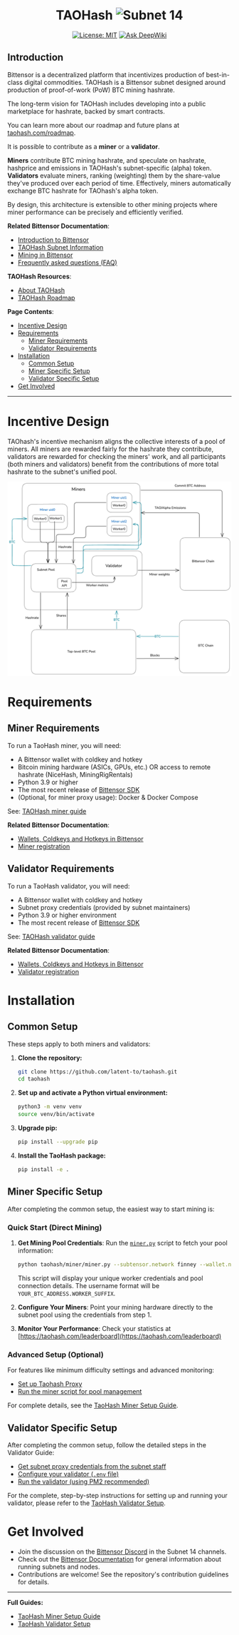 <div align="center">

# **TAOHash** ![Subnet 14](https://img.shields.io/badge/Subnet-14_%CE%BE-blue)
[![License: MIT](https://img.shields.io/badge/License-MIT-yellow.svg)](https://opensource.org/licenses/MIT)
[![Ask DeepWiki](https://deepwiki.com/badge.svg)](https://deepwiki.com/latent-to/taohash)

</div>

## Introduction

Bittensor is a decentralized platform that incentivizes production of best-in-class digital commodities. TAOHash is a Bittensor subnet designed around production of proof-of-work (PoW) BTC mining hashrate.

The long-term vision for TAOHash includes developing into a public marketplace for hashrate, backed by smart contracts.

You can learn more about our roadmap and future plans at [taohash.com/roadmap](https://taohash.com/roadmap).

It is possible to contribute as a **miner** or a **validator**.

**Miners** contribute BTC mining hashrate, and speculate on hashrate, hashprice and emissions in TAOHash's subnet-specific (alpha) token. **Validators** evaluate miners, ranking (weighting) them by the share-value they've produced over each period of time. Effectively, miners automatically exchange BTC hashrate for TAOhash's alpha token.

By design, this architecture is extensible to other mining projects where miner performance can be precisely and efficiently verified.

**Related Bittensor Documentation**:

- [Introduction to Bittensor](https://docs.learnbittensor.org/learn/introduction)
- [TAOHash Subnet Information](https://learnbittensor.org/subnets/14)
- [Mining in Bittensor](https://docs-git-permissions-list-bittensor.vercel.app/miners/)
- [Frequently asked questions (FAQ)](https://docs-git-permissions-list-bittensor.vercel.app/questions-and-answers)

**TAOHash Resources**:
- [About TAOHash](https://taohash.com/about)
- [TAOHash Roadmap](https://taohash.com/roadmap)

**Page Contents**:
- [Incentive Design](#incentive-design)
- [Requirements](#requirements)
  - [Miner Requirements](#miner-requirements)
  - [Validator Requirements](#validator-requirements)
- [Installation](#installation)
  - [Common Setup](#common-setup)
  - [Miner Specific Setup](#miner-specific-setup)
  - [Validator Specific Setup](#validator-specific-setup)
- [Get Involved](#get-involved)
---

# Incentive Design

TAOhash's incentive mechanism aligns the collective interests of a pool of miners.  All miners are rewarded fairly for the hashrate they contribute, validators are rewarded for checking the miners' work, and all participants (both miners and validators) benefit from the contributions of more total hashrate to the subnet's unified pool.

![TAOHash Diagram](docs/images/incentive-design.png)

# Requirements

## Miner Requirements

To run a TaoHash miner, you will need:

- A Bittensor wallet with coldkey and hotkey
- Bitcoin mining hardware (ASICs, GPUs, etc.) OR access to remote hashrate (NiceHash, MiningRigRentals)
- Python 3.9 or higher
- The most recent release of [Bittensor SDK](https://pypi.org/project/bittensor/)
- (Optional, for miner proxy usage): Docker & Docker Compose

See: [TAOHash miner guide](/docs/running_miner.md)

**Related Bittensor Documentation**:

- [Wallets, Coldkeys and Hotkeys in Bittensor](https://docs.learnbittensor.org/getting-started/wallets)
- [Miner registration](./miners/index.md#miner-registration)

## Validator Requirements

To run a TaoHash validator, you will need:

- A Bittensor wallet with coldkey and hotkey
- Subnet proxy credentials (provided by subnet maintainers)
- Python 3.9 or higher environment
- The most recent release of [Bittensor SDK](https://pypi.org/project/bittensor/)

See: [TAOHash validator guide](/docs/running_validator.md)

**Related Bittensor Documentation**:
- [Wallets, Coldkeys and Hotkeys in Bittensor](https://docs.learnbittensor.org/getting-started/wallets)
- [Validator registration](./validators/index.md#validator-registration)

# Installation

## Common Setup
These steps apply to both miners and validators:

1.  **Clone the repository:**
    ```bash
    git clone https://github.com/latent-to/taohash.git
    cd taohash
    ```

2.  **Set up and activate a Python virtual environment:**
    ```bash
    python3 -m venv venv
    source venv/bin/activate
    ```

3.  **Upgrade pip:**
    ```bash
    pip install --upgrade pip
    ```

4.  **Install the TaoHash package:**
    ```bash
    pip install -e .
    ```

## Miner Specific Setup
After completing the common setup, the easiest way to start mining is:

### Quick Start (Direct Mining)
1. **Get Mining Pool Credentials**: Run the [`miner.py`](taohash/miner/miner.py) script to fetch your pool information:
   ```bash
   python taohash/miner/miner.py --subtensor.network finney --wallet.name WALLET_NAME --wallet.hotkey WALLET_HOTKEY --btc_address YOUR_BTC_ADDRESS
   ```
   This script will display your unique worker credentials and pool connection details. The username format will be `YOUR_BTC_ADDRESS.WORKER_SUFFIX`.

2. **Configure Your Miners**: Point your mining hardware directly to the subnet pool using the credentials from step 1.

3. **Monitor Your Performance**: Check your statistics at [https://taohash.com/leaderboard](https://taohash.com/leaderboard)

### Advanced Setup (Optional)
For features like minimum difficulty settings and advanced monitoring:
* [Set up Taohash Proxy](docs/running_miner.md#optional-proxy-setup)
* [Run the miner script for pool management](docs/running_miner.md#legacy-miner-script)

For complete details, see the [TaoHash Miner Setup Guide](docs/running_miner.md).

## Validator Specific Setup
After completing the common setup, follow the detailed steps in the Validator Guide:

* [Get subnet proxy credentials from the subnet staff](docs/running_validator.md#1-get-subnet-proxy-credentials)
* [Configure your validator (`.env` file)](docs/running_validator.md#4-configuration)
* [Run the validator (using PM2 recommended)](docs/running_validator.md#5-running-the-validator)

For the complete, step-by-step instructions for setting up and running your validator, please refer to the [TaoHash Validator Setup](docs/running_validator.md).

# Get Involved

- Join the discussion on the [Bittensor Discord](https://discord.com/invite/bittensor) in the Subnet 14 channels.
- Check out the [Bittensor Documentation](https://docs.bittensor.com/) for general information about running subnets and nodes.
- Contributions are welcome! See the repository's contribution guidelines for details.

---
**Full Guides:**
- [TaoHash Miner Setup Guide](docs/running_miner.md)
- [TaoHash Validator Setup](docs/running_validator.md) 
